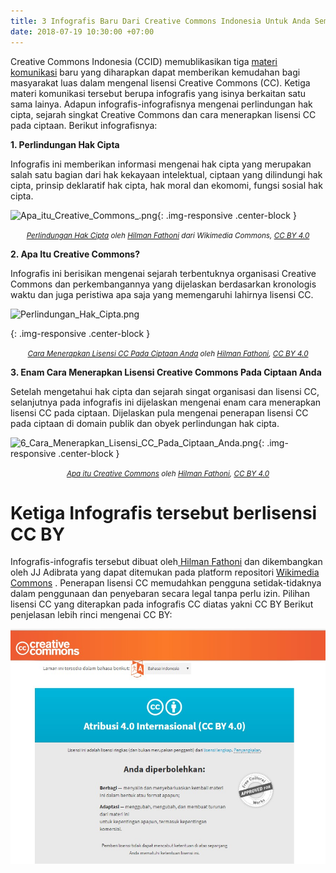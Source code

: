 ```yaml
---
title: 3 Infografis Baru Dari Creative Commons Indonesia Untuk Anda Semua!
date: 2018-07-19 10:30:00 +07:00
---
```


Creative Commons Indonesia (CCID) memublikasikan tiga [materi komunikasi](https://commons.wikimedia.org/wiki/Category:Materi_Komunikasi_Creative_Commons_Indonesia) baru yang diharapkan dapat memberikan kemudahan bagi masyarakat luas dalam mengenal lisensi Creative Commons (CC). Ketiga materi komunikasi tersebut berupa infografis yang isinya berkaitan satu sama lainya. Adapun infografis-infografisnya mengenai perlindungan hak cipta, sejarah singkat Creative Commons dan cara menerapkan lisensi CC pada ciptaan. Berikut infografisnya:

**1. Perlindungan Hak Cipta**

Infografis ini memberikan informasi mengenai hak cipta yang merupakan salah satu bagian dari hak kekayaan intelektual, ciptaan yang dilindungi hak cipta, prinsip deklaratif hak cipta, hak moral dan ekomomi, fungsi sosial hak cipta.

![Apa_itu_Creative_Commons_.png](/uploads/Apa_itu_Creative_Commons_.png){: .img-responsive .center-block }<center><small><i><a href=" https://upload.wikimedia.org/wikipedia/commons/4/4a/Apa_itu_Creative_Commons%3F.png">Perlindungan Hak Cipta</a> oleh <a href="https://commons.wikimedia.org/wiki/User:Hilmanasdf">Hilman Fathoni</a> dari Wikimedia Commons, <a href="https://creativecommons.org/licenses/by/4.0/deed.ms">CC BY 4.0</a></i></small></center>

**2. Apa Itu Creative Commons?**

Infografis ini berisikan mengenai sejarah terbentuknya organisasi Creative Commons dan perkembangannya yang dijelaskan berdasarkan kronologis waktu dan juga peristiwa apa saja yang memengaruhi lahirnya lisensi CC.

![Perlindungan_Hak_Cipta.png](/uploads/Perlindungan_Hak_Cipta.png)

{: .img-responsive .center-block }<center><small><i><a href=" https://upload.wikimedia.org/wikipedia/commons/8/86/6_Cara_Menerapkan_Lisensi_CC_Pada_Ciptaan_Anda.png">Cara Menerapkan Lisensi CC Pada Ciptaan Anda</a> oleh <a href="https://commons.wikimedia.org/wiki/User:Hilmanasdf">Hilman Fathoni</a>, <a href="https://creativecommons.org/licenses/by/4.0/deed.ms">CC BY 4.0</a></i></small></center>

**3. Enam Cara Menerapkan Lisensi Creative Commons Pada Ciptaan Anda**

Setelah mengetahui hak cipta dan sejarah singat organisasi dan lisensi CC, selanjutnya pada infografis ini dijelaskan mengenai enam cara menerapkan lisensi CC pada ciptaan. Dijelaskan pula mengenai penerapan lisensi CC pada ciptaan di domain publik dan obyek perlindungan hak cipta.

![6_Cara_Menerapkan_Lisensi_CC_Pada_Ciptaan_Anda.png](/uploads/6_Cara_Menerapkan_Lisensi_CC_Pada_Ciptaan_Anda.png){: .img-responsive .center-block }<center><small><i><a href=" https://commons.wikimedia.org/wiki/Category:Materi_Komunikasi_Creative_Commons_Indonesia#/media/File:Perlindungan_Hak_Cipta.png">Apa itu Creative Commons</a> oleh <a href="https://commons.wikimedia.org/wiki/User:Hilmanasdf">Hilman Fathoni</a>, <a href="https://creativecommons.org/licenses/by/4.0/deed.ms">CC BY 4.0</a></i></small></center>

# Ketiga Infografis tersebut berlisensi CC BY

Infografis-infografis tersebut dibuat oleh[ Hilman Fathoni](https://commons.wikimedia.org/wiki/User:Hilmanasdf) dan dikembangkan oleh JJ Adibrata yang dapat ditemukan pada platform repositori  [Wikimedia Commons](https://commons.wikimedia.org/wiki/Category:Materi_Komunikasi_Creative_Commons_Indonesia) . Penerapan lisensi CC memudahkan pengguna setidak-tidaknya dalam penggunaan dan penyebaran secara legal tanpa perlu izin. Pilihan lisensi CC yang diterapkan pada infografis CC diatas yakni CC BY  Berikut penjelasan lebih rinci mengenai CC BY:

![CC BY 4.0.jpg](/uploads/CC%20BY%204.0.jpg)